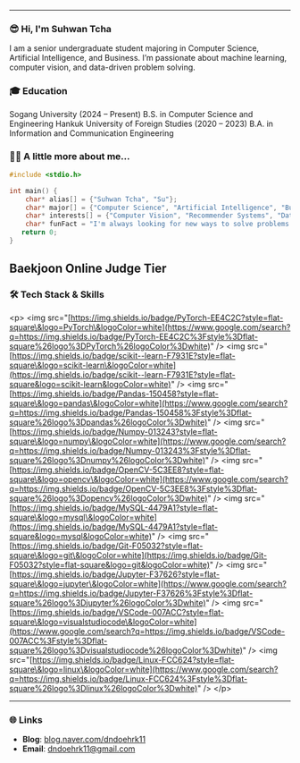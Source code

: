 -----

### 😎 Hi, I'm Suhwan Tcha

I am a senior undergraduate student majoring in Computer Science, Artificial Intelligence, and Business. I’m passionate about machine learning, computer vision, and data-driven problem solving. 


### 🎓 Education

Sogang University (2024 – Present)
B.S. in Computer Science and Engineering
Hankuk University of Foreign Studies (2020 – 2023)
B.A. in Information and Communication Engineering

### 🧑‍💻 A little more about me...

```c
#include <stdio.h>

int main() {
    char* alias[] = {"Suhwan Tcha", "Su"};
    char* major[] = {"Computer Science", "Artificial Intelligence", "Business"};
    char* interests[] = {"Computer Vision", "Recommender Systems", "Data Science", "Applied Machine Learning", "Trustworthy and safe Large Language Models"};
    char* funFact = "I'm always looking for new ways to solve problems with data!";
   return 0;
}
```

## Baekjoon Online Judge Tier

[](https://www.google.com/search?q=https://solved.ac/dndoehrk11)

### 🛠️ Tech Stack & Skills

\<p\>
\<img src="[https://img.shields.io/badge/PyTorch-EE4C2C?style=flat-square\&logo=PyTorch\&logoColor=white](https://www.google.com/search?q=https://img.shields.io/badge/PyTorch-EE4C2C%3Fstyle%3Dflat-square%26logo%3DPyTorch%26logoColor%3Dwhite)" /\>
\<img src="[https://img.shields.io/badge/scikit--learn-F7931E?style=flat-square\&logo=scikit-learn\&logoColor=white](https://img.shields.io/badge/scikit--learn-F7931E?style=flat-square&logo=scikit-learn&logoColor=white)" /\>
\<img src="[https://img.shields.io/badge/Pandas-150458?style=flat-square\&logo=pandas\&logoColor=white](https://www.google.com/search?q=https://img.shields.io/badge/Pandas-150458%3Fstyle%3Dflat-square%26logo%3Dpandas%26logoColor%3Dwhite)" /\>
\<img src="[https://img.shields.io/badge/Numpy-013243?style=flat-square\&logo=numpy\&logoColor=white](https://www.google.com/search?q=https://img.shields.io/badge/Numpy-013243%3Fstyle%3Dflat-square%26logo%3Dnumpy%26logoColor%3Dwhite)" /\>
\<img src="[https://img.shields.io/badge/OpenCV-5C3EE8?style=flat-square\&logo=opencv\&logoColor=white](https://www.google.com/search?q=https://img.shields.io/badge/OpenCV-5C3EE8%3Fstyle%3Dflat-square%26logo%3Dopencv%26logoColor%3Dwhite)" /\>
\<img src="[https://img.shields.io/badge/MySQL-4479A1?style=flat-square\&logo=mysql\&logoColor=white](https://img.shields.io/badge/MySQL-4479A1?style=flat-square&logo=mysql&logoColor=white)" /\>
\<img src="[https://img.shields.io/badge/Git-F05032?style=flat-square\&logo=git\&logoColor=white](https://img.shields.io/badge/Git-F05032?style=flat-square&logo=git&logoColor=white)" /\>
\<img src="[https://img.shields.io/badge/Jupyter-F37626?style=flat-square\&logo=jupyter\&logoColor=white](https://www.google.com/search?q=https://img.shields.io/badge/Jupyter-F37626%3Fstyle%3Dflat-square%26logo%3Djupyter%26logoColor%3Dwhite)" /\>
\<img src="[https://img.shields.io/badge/VSCode-007ACC?style=flat-square\&logo=visualstudiocode\&logoColor=white](https://www.google.com/search?q=https://img.shields.io/badge/VSCode-007ACC%3Fstyle%3Dflat-square%26logo%3Dvisualstudiocode%26logoColor%3Dwhite)" /\>
\<img src="[https://img.shields.io/badge/Linux-FCC624?style=flat-square\&logo=linux\&logoColor=white](https://www.google.com/search?q=https://img.shields.io/badge/Linux-FCC624%3Fstyle%3Dflat-square%26logo%3Dlinux%26logoColor%3Dwhite)" /\>
\</p\>

-----

### 🌐 Links

  * **Blog**: [blog.naver.com/dndoehrk11](https://www.google.com/search?q=https://blog.naver.com/dndoehrk11)
  * **Email**: dndoehrk11@gmail.com
